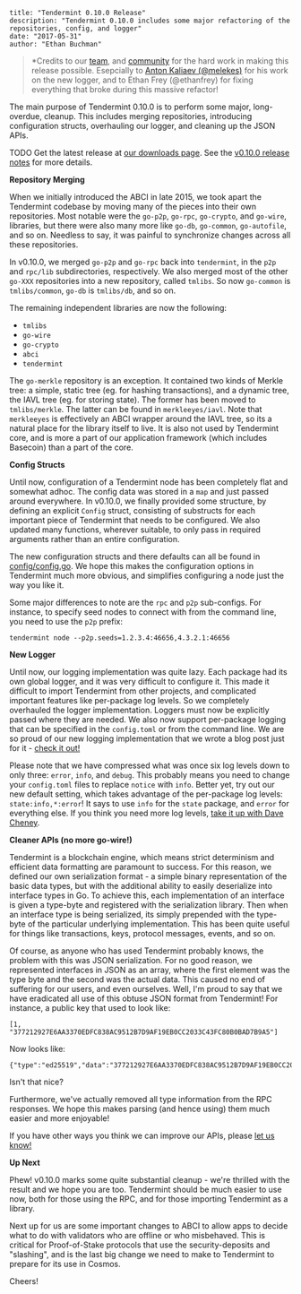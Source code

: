 ~~~
title: "Tendermint 0.10.0 Release"
description: "Tendermint 0.10.0 includes some major refactoring of the repositories, config, and logger"
date: "2017-05-31"
author: "Ethan Buchman"
~~~

> *Credits to our [team](/about),
> and [community](http://forum.tendermint.com:3000/) for the hard work in making this
> release possible. Esepcially to [Anton Kaliaev (@melekes)](https://twitter.com/akaliaev)
> for his work on the new logger, and to Ethan Frey (@ethanfrey) for fixing everything that 
> broke during this massive refactor!

The main purpose of Tendermint 0.10.0 is to perform some major, long-overdue, cleanup.
This includes merging repositories, introducing configuration structs,
overhauling our logger, and cleaning up the JSON APIs.

TODO
Get the latest release at [our downloads page](/download).
See the [v0.10.0 release
notes](https://github.com/tendermint/tendermint/blob/master/CHANGELOG.md#091-april-18-2017) for more details.

**Repository Merging**

When we initially introduced the ABCI in late 2015, we took apart the Tendermint codebase by moving many of the pieces
into their own repositories. Most notable were the `go-p2p`, `go-rpc`, `go-crypto`, and `go-wire`, libraries, but there 
were also many more like `go-db`, `go-common`, `go-autofile`, and so on. Needless to say, it was painful to synchronize changes
across all these repositories.

In v0.10.0, we merged `go-p2p` and `go-rpc` back into `tendermint`, in the `p2p` and `rpc/lib` subdirectories, respectively. 
We also merged most of the other `go-XXX` repositories into a new repository, called `tmlibs`.
So now `go-common` is `tmlibs/common`, `go-db` is `tmlibs/db`, and so on.

The remaining independent libraries are now the following:

- `tmlibs`
- `go-wire`
- `go-crypto`
- `abci`
- `tendermint`

The `go-merkle` repository is an exception. It contained two kinds of Merkle tree: a simple, static tree (eg. for hashing transactions),
and a dynamic tree, the IAVL tree (eg. for storing state). The former has been moved to `tmlibs/merkle`. The latter can be found in `merkleeyes/iavl`.
Note that `merkleeyes` is effectively an ABCI wrapper around the IAVL tree, so its a natural place for the library itself to live. It is also not used
by Tendermint core, and is more a part of our application framework (which includes Basecoin) than a part of the core.

**Config Structs**

Until now, configuration of a Tendermint node has been completely flat and somewhat adhoc. The config data was stored in a `map` and just passed around everywhere.
In v0.10.0, we finally provided some structure, by defining an explicit `Config` struct, consisting of substructs for each important piece of Tendermint that needs to be configured. We also updated many functions, wherever suitable, to only pass in required arguments rather than an entire configuration.

The new configuration structs and there defaults can all be found in [config/config.go](https://github.com/tendermint/tendermint/blob/master/config/config.go#L11).
We hope this makes the configuration options in Tendermint much more obvious, and simplifies configuring a node just the way you like it.

Some major differences to note are the `rpc` and `p2p` sub-configs. For instance, to specify seed nodes to connect with from the command line, you need to use the `p2p` prefix:

```
tendermint node --p2p.seeds=1.2.3.4:46656,4.3.2.1:46656
```

**New Logger**

Until now, our logging implementation was quite lazy. Each package had its own global logger, and it was very difficult to configure it.
This made it difficult to import Tendermint from other projects, and complicated important features like per-package log levels.
So we completely overhauled the logger implementation. Loggers must now be explicitly passed where they are needed. 
We also now support per-package logging that can be specified in the `config.toml` or from the command line.
We are so proud of our new logging implementation that we wrote a blog post just for it - [check it out!]()

Please note that we have compressed what was once six log levels down to only three: `error`, `info`, and `debug`. 
This probably means you need to change your `config.toml` files to replace `notice` with `info`.
Better yet, try out our new default setting, which takes advantage of the per-package log levels: `state:info,*:error`!
It says to use `info` for the `state` package, and `error` for everything else.
If you think you need more log levels, [take it up with Dave Cheney](https://dave.cheney.net/2015/11/05/lets-talk-about-logging).

**Cleaner APIs (no more go-wire!)**

Tendermint is a blockchain engine, which means strict determinism and efficient data formatting are paramount to success. 
For this reason, we defined our own serialization format - a simple binary representation of the basic data types, but with the additional 
ability to easily deserialize into interface types in Go. To achieve this, each implementation of an interface is given a type-byte and registered 
with the serialization library. Then when an interface type is being serialized, its simply prepended with the type-byte of the particular underlying implementation.
This has been quite useful for things like transactions, keys, protocol messages, events, and so on.

Of course, as anyone who has used Tendermint probably knows, the problem with this was JSON serialization. For no good reason, we represented interfaces in JSON as an array, where the first element was the type byte and the second was the actual data. This caused no end of suffering for our users, and even ourselves.
Well, I'm proud to say that we have eradicated all use of this obtuse JSON format from Tendermint! For instance, a public key that used to look like:

```
[1, "377212927E6AA3370EDFC838AC9512B7D9AF19EB0CC2033C43FC80B0BAD7B9A5"]
```

Now looks like:

```
{"type":"ed25519","data":"377212927E6AA3370EDFC838AC9512B7D9AF19EB0CC2033C43FC80B0BAD7B9A5"}
```

Isn't that nice?

Furthermore, we've actually removed all type information from the RPC responses. We hope this makes parsing (and hence using) them much easier and more enjoyable!

If you have other ways you think we can improve our APIs, please [let us know!](https://github.com/tendermint/tendermint/issues/new)

**Up Next**

Phew! v0.10.0 marks some quite substantial cleanup - we're thrilled with the result and we hope you are too.
Tendermint should be much easier to use now, both for those using the RPC, and for those importing Tendermint as a library.

Next up for us are some important changes to ABCI to allow apps to decide what to do with validators who are offline or who misbehaved.
This is critical for Proof-of-Stake protocols that use the security-deposits and "slashing", and is the last big change we need to make to Tendermint
to prepare for its use in Cosmos. 

Cheers!

